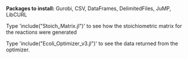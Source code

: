 **Packages to install:**
Gurobi, CSV, DataFrames, DelimitedFiles, JuMP, LibCURL

Type 'include("Stoich_Matrix.jl")' to see how the stoichiometric matrix for the reactions were generated

Type 'include("Ecoli_Optimizer_v3.jl")' to see the data returned from the
optimizer. 

